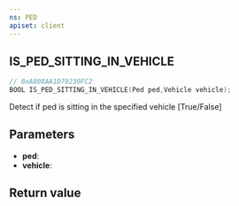```yaml
---
ns: PED
apiset: client
---
```

## IS_PED_SITTING_IN_VEHICLE

```c
// 0xA808AA1D79230FC2
BOOL IS_PED_SITTING_IN_VEHICLE(Ped ped,Vehicle vehicle);
```

Detect if ped is sitting in the specified vehicle
[True/False]

## Parameters
* **ped**:
* **vehicle**:

## Return value


